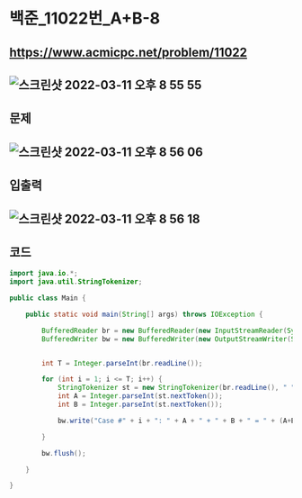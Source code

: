 # 백준_11022번_A+B-8
https://www.acmicpc.net/problem/11022
---
![스크린샷 2022-03-11 오후 8 55 55](https://user-images.githubusercontent.com/53985471/157862506-d6569538-ee7a-4fe1-8011-d174f3fcaeee.png)
---
## 문제
![스크린샷 2022-03-11 오후 8 56 06](https://user-images.githubusercontent.com/53985471/157862531-8acda8e8-38a8-4f63-b5b1-080cd8bd6add.png)
---
## 입출력
![스크린샷 2022-03-11 오후 8 56 18](https://user-images.githubusercontent.com/53985471/157862565-ef3578cf-aee3-490f-93dc-1155b23e381a.png)
---
## 코드
```java
import java.io.*;
import java.util.StringTokenizer;

public class Main {

    public static void main(String[] args) throws IOException {

        BufferedReader br = new BufferedReader(new InputStreamReader(System.in));
        BufferedWriter bw = new BufferedWriter(new OutputStreamWriter(System.out));


        int T = Integer.parseInt(br.readLine());

        for (int i = 1; i <= T; i++) {
            StringTokenizer st = new StringTokenizer(br.readLine(), " ");
            int A = Integer.parseInt(st.nextToken());
            int B = Integer.parseInt(st.nextToken());

            bw.write("Case #" + i + ": " + A + " + " + B + " = " + (A+B) + "\n");

        }

        bw.flush();

    }

}


```
